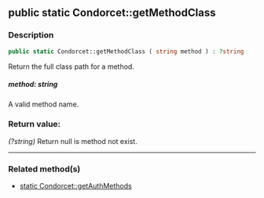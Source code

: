 ## public static Condorcet::getMethodClass

### Description    

```php
public static Condorcet::getMethodClass ( string method ) : ?string
```

Return the full class path for a method.
    

##### **method:** *string*   
A valid method name.    


### Return value:   

*(?string)* Return null is method not exist.


---------------------------------------

### Related method(s)      

* [static Condorcet::getAuthMethods](../Condorcet%20Class/public%20static%20Condorcet--getAuthMethods.md)    
